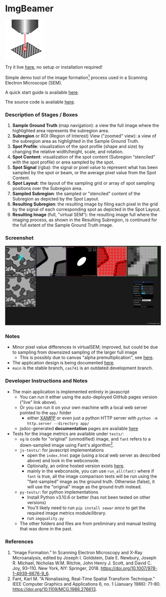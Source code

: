 # ImgBeamer

<img src="app/src/img/icon.svg" width="128">

Try it live [here](https://joedf.github.io/ImgBeamer/app/index.html), no setup or installation required!

Simple demo tool of the image formation[<sup>1</sup>](#references) process used in a Scanning Electron Microscope (SEM).

A quick start guide is available [here](https://joedf.github.io/ImgBeamer/misc/ImgBeamer_QS_guide.pdf).

The source code is available [here](https://github.com/joedf/ImgBeamer).

### Description of Stages / Boxes
1. **Sample Ground Truth** (map navigation): a view the full image where the highlighted area represents the subregion area.
2. **Subregion** or ROI (Region of Interest) View ("zoomed" view): a view of the subregion area as highlighted in the Sample Ground Truth.
3. **Spot Profile**: visualization of the spot profile (shape and size) by changing the relative width/height, scale, and rotation.
4. **Spot Content**: visualization of the spot content (Subregion “stenciled” with the spot profile) or area sampled by the spot.
5. **Spot Signal** (rgba): the signal or pixel value to represent what has been sampled by the spot or beam, or the average pixel value from the Spot Content.
6. **Spot Layout**: the layout of the sampling grid or array of spot sampling positions over the Subregion area.
7. **Sampled Subregion**: the sampled or "stenciled" content of the Subregion as depicted by the Spot Layout.
8. **Resulting Subregion**: the resulting image by filing each pixel in the grid by the signal of each corresponding spot as depicted in the Spot Layout.
9. **Resulting Image** (full, "virtual SEM"): the resulting image full where the imaging process, as shown in the Resulting Subregion, is continued for the full extent of the Sample Ground Truth image.
 
### Screenshot
![screenshot](misc/screenshot4.png)

### Notes
- Minor pixel value differences in virtualSEM; improved, but could be due to sampling from downsized sampling of the larger full image
	- This is possibly due to canvas "alpha premultiplication", see [here](https://github.com/joedf/ImgBeamer/issues/25).
- The application design is being documented [here](https://github.com/joedf/CAS741_w23).
- `main` is the stable branch, `cas741` is an outdated development branch.

### Developer Instructions and Notes
- The main application is implemented entirely in javascript
	- You can run it either using the auto-deployed GitHub pages version ("live" link above).
	- Or you can run it on your own machine with a local web server pointed to the `app/` folder
		- either [XAMPP](https://www.apachefriends.org/) or even just a python HTTP server with `python -m http.server --directory app/`
	- jsdoc-generated **documentation** pages are available [here](https://joedf.github.io/ImgBeamer/jsdocs/index.html)
- Tests for the image metrics are available under `tests/`:
	- `og` is code for "original" (unmodified) image, and `fant` refers to a down-sampled image using Fant's algorithm[<sup>2</sup>](#references).
	- `js-tests/`: for javascript implementations
		- open the `index.html` page (using a local web server as described above) and look in the webconsole.
		- Optionally, an online hosted version exists [here](https://joedf.github.io/ImgBeamer/tests/image_metrics/js-tests/).
		- mainly in the webconsole, you can use `run_all(fant)` where if `fant` is true, all the image comparison tests will be run using the "fant-sampled" image as the ground truth. Otherwise (false), it will use the "original" image as the ground truth instead.
	- `py-tests/`: for python implementations
		- Install Python v3.10.6 or better (has not been tested on other versions)
		- You'll likely need to run `pip install sewar` *once* to get the required image metrics module/library.
		- run `imgquality.py`
	- The other folders and files are from preliminary and manual testing that was done in the past.

### References
1. “Image Formation.” In Scanning Electron Microscopy and X-Ray Microanalysis, edited by Joseph I. Goldstein, Dale E. Newbury, Joseph R. Michael, Nicholas W.M. Ritchie, John Henry J. Scott, and David C. Joy, 93–110. New York, NY: Springer, 2018. https://doi.org/10.1007/978-1-4939-6676-9_6.
2. Fant, Karl M. “A Nonaliasing, Real-Time Spatial Transform Technique.” IEEE Computer Graphics and Applications 6, no. 1 (January 1986): 71–80. https://doi.org/10.1109/MCG.1986.276613.

